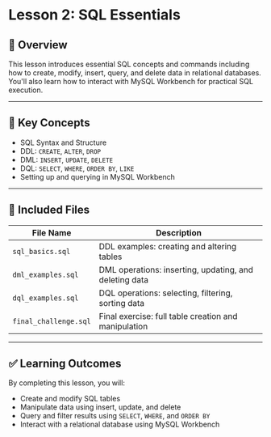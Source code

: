 # Lesson 2: SQL Essentials

## 📌 Overview
This lesson introduces essential SQL concepts and commands including how to create, modify, insert, query, and delete data in relational databases. You'll also learn how to interact with MySQL Workbench for practical SQL execution.

---

## 🔑 Key Concepts

- SQL Syntax and Structure
- DDL: `CREATE`, `ALTER`, `DROP`
- DML: `INSERT`, `UPDATE`, `DELETE`
- DQL: `SELECT`, `WHERE`, `ORDER BY`, `LIKE`
- Setting up and querying in MySQL Workbench

---

## 📂 Included Files

| File Name             | Description                                            |
|-----------------------|--------------------------------------------------------|
| `sql_basics.sql`      | DDL examples: creating and altering tables             |
| `dml_examples.sql`    | DML operations: inserting, updating, and deleting data |
| `dql_examples.sql`    | DQL operations: selecting, filtering, sorting data     |
| `final_challenge.sql` | Final exercise: full table creation and manipulation   |

---

## ✅ Learning Outcomes

By completing this lesson, you will:
- Create and modify SQL tables
- Manipulate data using insert, update, and delete
- Query and filter results using `SELECT`, `WHERE`, and `ORDER BY`
- Interact with a relational database using MySQL Workbench
